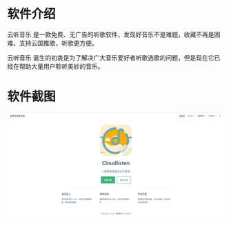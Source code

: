# 软件介绍 

云听音乐 是一款免费、无广告的听歌软件，发现好音乐不是难题，收藏不再是困难，支持云国推歌，听歌更方便。

云听音乐 诞生的初衷是为了解决广大音乐爱好者听歌选歌的问题，但是现在它已经在帮助大量用户聆听美妙的音乐。

# 软件截图

![软件截图](/images/cloudlisten.png)